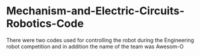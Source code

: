 # Mechanism-and-Electric-Circuits-Robotics-Code
There were two codes used for controlling the robot during the Engineering robot competition and in addition the name of the team was Awesom-O
